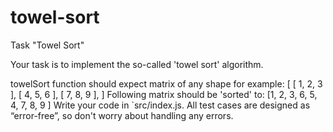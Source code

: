 # towel-sort
Task "Towel Sort"

Your task is to implement the so-called 'towel sort' algorithm.

towelSort function should expect matrix of any shape for example:
[
 [ 1, 2, 3 ],
 [ 4, 5, 6 ],
 [ 7, 8, 9 ],
]
Following matrix should be 'sorted' to:
 [1, 2, 3, 6, 5, 4, 7, 8, 9 ]
Write your code in `src/index.js. All test cases are designed as “error-free”, so don't worry about handling any errors.

